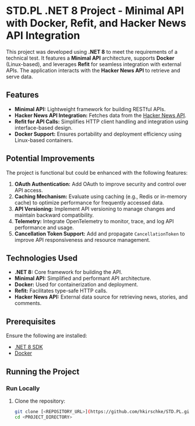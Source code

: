 # STD.PL .NET 8 Project - Minimal API with Docker, Refit, and Hacker News API Integration

This project was developed using **.NET 8** to meet the requirements of a technical test. It features a **Minimal API** architecture, supports **Docker** (Linux-based), and leverages **Refit** for seamless integration with external APIs. The application interacts with the **Hacker News API** to retrieve and serve data.

## Features

- **Minimal API:** Lightweight framework for building RESTful APIs.
- **Hacker News API Integration:** Fetches data from the [Hacker News API](https://github.com/HackerNews/API).
- **Refit for API Calls:** Simplifies HTTP client handling and integration using interface-based design.
- **Docker Support:** Ensures portability and deployment efficiency using Linux-based containers.

## Potential Improvements

The project is functional but could be enhanced with the following features:

1. **OAuth Authentication:** Add OAuth to improve security and control over API access.
2. **Caching Mechanism:** Evaluate using caching (e.g., Redis or in-memory cache) to optimize performance for frequently accessed data.
3. **API Versioning:** Implement API versioning to manage changes and maintain backward compatibility.
4. **Telemetry:** Integrate OpenTelemetry to monitor, trace, and log API performance and usage.
5. **Cancellation Token Support:** Add and propagate `CancellationToken` to improve API responsiveness and resource management.

## Technologies Used

- **.NET 8:** Core framework for building the API.
- **Minimal API:** Simplified and performant API architecture.
- **Docker:** Used for containerization and deployment.
- **Refit:** Facilitates type-safe HTTP calls.
- **Hacker News API:** External data source for retrieving news, stories, and comments.

## Prerequisites

Ensure the following are installed:

- [.NET 8 SDK](https://dotnet.microsoft.com/download/dotnet/8.0)
- [Docker](https://www.docker.com/)

## Running the Project

### Run Locally

1. Clone the repository:
   ```bash
   git clone [<REPOSITORY_URL>](https://github.com/hkirschke/STD.PL.git)
   cd <PROJECT_DIRECTORY>
